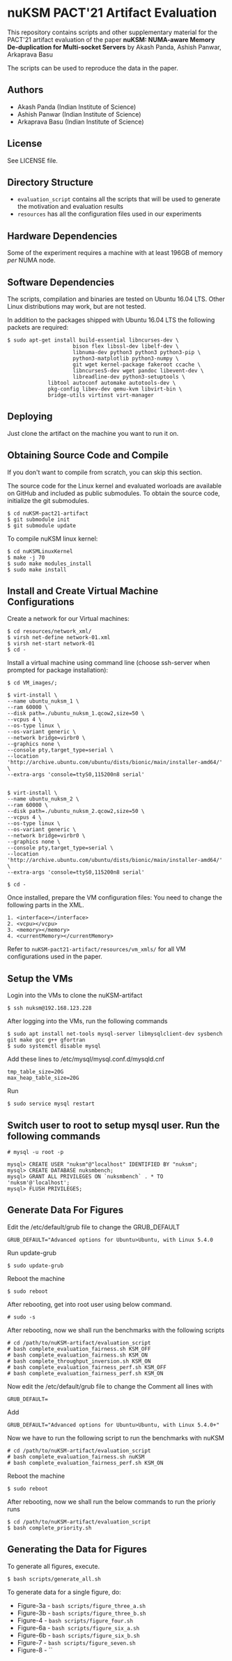 nuKSM PACT'21 Artifact Evaluation
=====================================

This repository contains scripts and other supplementary material
for the PACT'21 artifact evaluation of the paper **nuKSM: NUMA-aware Memory 
De-duplication for Multi-socket Servers** by Akash Panda, Ashish Panwar, 
Arkaprava Basu

The scripts can be used to reproduce the data in the paper.

Authors
-------
 
 * Akash Panda (Indian Institute of Science)
 * Ashish Panwar (Indian Institute of Science)
 * Arkaprava Basu (Indian Institute of Science)


License
-------

See LICENSE file.


Directory Structure
-------------------

 * `evaluation_script` contains all the scripts that will be used to generate the motivation 
    and evaluation results
 * `resources` has all the configuration files used in our experiments


Hardware Dependencies
---------------------

Some of the experiment requires a machine with at least 196GB of memory  
*per* NUMA node.


Software Dependencies
---------------------

The scripts, compilation and binaries are tested on Ubuntu 16.04 LTS. Other 
Linux distributions may work, but are not tested.

In addition to the packages shipped with Ubuntu 16.04 LTS the following 
packets are required:

```
$ sudo apt-get install build-essential libncurses-dev \
                     bison flex libssl-dev libelf-dev \
                     libnuma-dev python3 python3 python3-pip \
                     python3-matplotlib python3-numpy \
                     git wget kernel-package fakeroot ccache \
                     libncurses5-dev wget pandoc libevent-dev \
                     libreadline-dev python3-setuptools \
             libtool autoconf automake autotools-dev \
             pkg-config libev-dev qemu-kvm libvirt-bin \
             bridge-utils virtinst virt-manager
```                       

Deploying
---------

Just clone the artifact on the machine you want to run it on.

Obtaining Source Code and Compile
---------------------------------

If you don't want to compile from scratch, you can skip this section.

The source code for the Linux kernel and evaluated worloads are available on 
GitHub and included as public submodules. To obtain the source code, initialize the git submodules.

```
$ cd nuKSM-pact21-artifact
$ git submodule init
$ git submodule update
```

To compile nuKSM linux kernel:
```
$ cd nuKSMLinuxKernel
$ make -j 70
$ sudo make modules_install
$ sudo make install 
```

Install and Create Virtual Machine Configurations
-------------------------------------------------

Create a network for our Virtual machines: 
```
$ cd resources/network_xml/
$ virsh net-define network-01.xml  
$ virsh net-start network-01
$ cd -
```

Install a virtual machine using command line (choose ssh-server when prompted for package installation):

```
$ cd VM_images/;
 
$ virt-install \
--name ubuntu_nuksm_1 \
--ram 60000 \
--disk path=./ubuntu_nuksm_1.qcow2,size=50 \
--vcpus 4 \
--os-type linux \
--os-variant generic \
--network bridge=virbr0 \
--graphics none \
--console pty,target_type=serial \
--location 'http://archive.ubuntu.com/ubuntu/dists/bionic/main/installer-amd64/' \
--extra-args 'console=ttyS0,115200n8 serial'


$ virt-install \
--name ubuntu_nuksm_2 \
--ram 60000 \
--disk path=./ubuntu_nuksm_2.qcow2,size=50 \
--vcpus 4 \
--os-type linux \
--os-variant generic \
--network bridge=virbr0 \
--graphics none \
--console pty,target_type=serial \
--location 'http://archive.ubuntu.com/ubuntu/dists/bionic/main/installer-amd64/' \
--extra-args 'console=ttyS0,115200n8 serial'

$ cd -
```
Once installed, prepare the VM configuration files:
You need to change the following parts in the XML.
```
1. <interface></interface>
2. <vcpu></vcpu>
3. <memory></memory>
4. <currentMemory></currentMemory>
```
Refer to `nuKSM-pact21-artifact/resources/vm_xmls/` for all VM configurations used in the paper.

Setup the VMs
-----------------
Login into the VMs to clone the nuKSM-artifact
```
$ ssh nuksm@192.168.123.228 
```

After logging into the VMs, run the following commands
```
$ sudo apt install net-tools mysql-server libmysqlclient-dev sysbench git make gcc g++ gfortran
$ sudo systemctl disable mysql

```

Add these lines to /etc/mysql/mysql.conf.d/mysqld.cnf
```
tmp_table_size=20G
max_heap_table_size=20G
```

Run
```
$ sudo service mysql restart
```

Switch user to root to setup mysql user. Run the following commands
-------------------------------------------------------------------
```
# mysql -u root -p

mysql> CREATE USER "nuksm"@"localhost" IDENTIFIED BY "nuksm";
mysql> CREATE DATABASE nuksmbench;
mysql> GRANT ALL PRIVILEGES ON `nuksmbench` . * TO 'nuksm'@'localhost';
mysql> FLUSH PRIVILEGES;
```

Generate Data For Figures
-------------------------
Edit the /etc/default/grub file to change the GRUB_DEFAULT
```
GRUB_DEFAULT="Advanced options for Ubuntu>Ubuntu, with Linux 5.4.0
```

Run update-grub
```
$ sudo update-grub
```

Reboot the machine
```
$ sudo reboot
```

After rebooting, get into root user using below command.
```
# sudo -s
```

After rebooting, now we shall run the benchmarks with the following scripts

```
# cd /path/to/nuKSM-artifact/evaluation_script
# bash complete_evaluation_fairness.sh KSM_OFF 
# bash complete_evaluation_fairness.sh KSM_ON
# bash complete_throughput_inversion.sh KSM_ON
# bash complete_evaluation_fairness_perf.sh KSM_OFF
# bash complete_evaluation_fairness_perf.sh KSM_ON
```

Now edit the /etc/default/grub file to change the 
Comment all lines with 
```
GRUB_DEFAULT=
```
Add 
```
GRUB_DEFAULT="Advanced options for Ubuntu>Ubuntu, with Linux 5.4.0+"
```

Now we have to run the following script to run the benchmarks with nuKSM
```
# cd /path/to/nuKSM-artifact/evaluation_script
# bash complete_evaluation_fairness.sh nuKSM
# bash complete_evaluation_fairness_perf.sh KSM_ON
```

Reboot the machine
```
$ sudo reboot
```

After rebooting, now we shall run the below commands to run the prioriy runs
```
$ cd /path/to/nuKSM-artifact/evaluation_script
$ bash complete_priority.sh
```

Generating the Data for Figures
-------------------------------

To generate all figures, execute.

```
$ bash scripts/generate_all.sh
```

To generate data for a single figure, do:

 * Figure-3a - `bash scripts/figure_three_a.sh`
 * Figure-3b - `bash scripts/figure_three_b.sh`
 * Figure-4 - `bash scripts/figure_four.sh`
 * Figure-6a - `bash scripts/figure_six_a.sh`
 * Figure-6b - `bash scripts/figure_six_b.sh`
 * Figure-7 - `bash scripts/figure_seven.sh`
 * Figure-8 - ``

